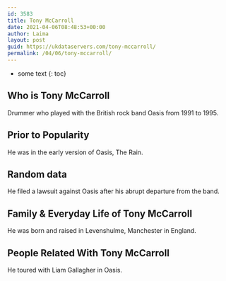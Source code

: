 ```yaml
---
id: 3583
title: Tony McCarroll
date: 2021-04-06T08:48:53+00:00
author: Laima
layout: post
guid: https://ukdataservers.com/tony-mccarroll/
permalink: /04/06/tony-mccarroll/
---
```


* some text
{: toc}


## Who is Tony McCarroll
                  
                  
                  
Drummer who played with the British rock band Oasis from 1991 to 1995.
                  
              
            
              
            
                
                
                
## Prior to Popularity
                  
                  
                  
He was in the early version of Oasis, The Rain.
                  
              
            
              
            
                
                
                
## Random data
                  
                  
                  
He filed a lawsuit against Oasis after his abrupt departure from the band.
                  
              
            
              
            
                
                
                
## Family & Everyday Life of Tony McCarroll
                  
                  
                  
He was born and raised in Levenshulme, Manchester in England.
                  
              
            
              
            
                
                
                
## People Related With Tony McCarroll
                  
                  
                  
He toured with Liam Gallagher in Oasis.
                  
              
            
              
            
                
              
            
              
              
            
            
              
            
          
          
          